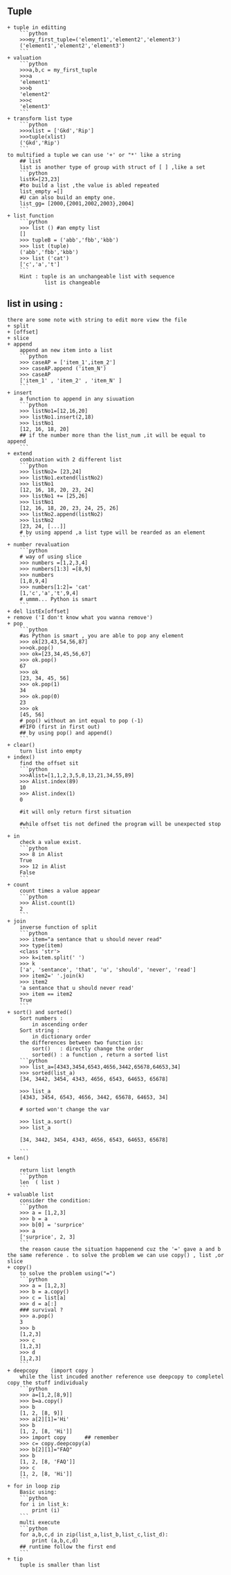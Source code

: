 ## Tuple
	+ tuple in editting
		```python
		>>>my_first_tuple=('element1','element2','element3')
		('element1','element2','element3')
		```
	+ valuation
		```python
		>>>a,b,c = my_first_tuple
		>>>a
		'element1'
		>>>b
		'element2'
		>>>c
		'element3'
		```
	+ transform list type
		```python
		>>>xlist = ['Gkd','Rip']
		>>>tuple(xlist)
		('Gkd','Rip')
		```
	to multified a tuple we can use '+' or "*' like a string
		## list 
		list is another type of group with struct of [ ] ,like a set
		```python
		listK=[23,23]
		#to build a list ,the value is abled repeated 
		list_empty =[]
		#U can also build an empty one.
		list_gg= [2000,{2001,2002,2003},2004]
		```
	+ list function
		```python
		>>> list () #an empty list
		[]
		>>> tupleB = ('abb','fbb','kbb')
		>>> list (tuple)
		('abb','fbb','kbb')
		>>> list ('cat')
		['c','a','t']
		```
		Hint : tuple is an unchangeable list with sequence
				list is changeable
## list in using : 
	there are some note with string to edit more view the file
	+ split 
	+ [offset]
	+ slice
	+ append
		append an new item into a list
		```python
		>>> caseAP = ['item_1',item_2']
		>>> caseAP.append ('item_N')
		>>> caseAP
		['item_1' , 'item_2' , 'item_N' ]
		```
	+ insert
		a function to append in any siuuation
		```python
		>>> listNo1=[12,16,20]
		>>> listNo1.insert(2,18)
		>>> listNo1
		[12, 16, 18, 20]
		## if the number more than the list_num ,it will be equal to append
		```
	+ extend
		combination with 2 different list
		```python
		>>> listNo2= [23,24]
		>>> listNo1.extend(listNo2)
		>>> listNo1
		[12, 16, 18, 20, 23, 24]
		>>> listNo1 += [25,26]
		>>> listNo1
		[12, 16, 18, 20, 23, 24, 25, 26]
		>>> listNo2.append(listNo2)
		>>> listNo2
		[23, 24, [...]]
		# by using append ,a list type will be rearded as an element
		```
	+ number revaluation
		```python
		# way of using slice
		>>> numbers =[1,2,3,4]
		>>> numbers[1:3] =[8,9]
		>>> numbers
		[1,8,9,4]
		>>> numbers[1:2]= 'cat'
		[1,'c','a','t',9,4]
		# ummm... Python is smart
		```
	+ del listEx[offset]
	+ remove ('I don't know what you wanna remove')
	+ pop
		```python 
		#as Python is smart , you are able to pop any element
		>>> ok[23,43,54,56,87]
		>>>ok.pop()
		>>> ok=[23,34,45,56,67]
		>>> ok.pop()
		67
		>>> ok
		[23, 34, 45, 56]
		>>> ok.pop(1)
		34
		>>> ok.pop(0)
		23
		>>> ok
		[45, 56]
		# pop() without an int equal to pop (-1)
		#FIFO (first in first out)
		## by using pop() and append()
		```
	+ clear()
		turn list into empty
	+ index()
		find the offset sit
		```python
		>>>Alist=[1,1,2,3,5,8,13,21,34,55,89]
		>>> Alist.index(89)
		10
		>>> Alist.index(1)
		0

		#it will only return first situation

		#while offset tis not defined the program will be unexpected stop
		```
	+ in
		check a value exist.
		```python
		>>> 8 in Alist
		True
		>>> 12 in Alist
		False
		```
	+ count
		count times a value appear
		```python
		>>> Alist.count(1)
		2
		```
	+ join 
		inverse function of split
		```python 
		>>> item="a sentance that u should never read"
		>>> type(item)
		<class 'str'>
		>>> k=item.split(' ')
		>>> k
		['a', 'sentance', 'that', 'u', 'should', 'never', 'read']
		>>> item2=' '.join(k)
		>>> item2
		'a sentance that u should never read'
		>>> item == item2
		True
		```
	+ sort() and sorted()
		Sort numbers :
			in ascending order
		Sort string :
			in dictionary order
		the differences between two function is:
			sort()   : directly change the order
			sorted() : a function , return a sorted list
		```python
		>>> list_a=[4343,3454,6543,4656,3442,65678,64653,34]
		>>> sorted(list_a)
		[34, 3442, 3454, 4343, 4656, 6543, 64653, 65678]
		
		>>> list_a
		[4343, 3454, 6543, 4656, 3442, 65678, 64653, 34]
		
		# sorted won't change the var
		
		>>> list_a.sort()
		>>> list_a
		
		[34, 3442, 3454, 4343, 4656, 6543, 64653, 65678]
		
		```
	+ len() 
		
		return list length
		```python
		len  ( list )
		```
	+ valuable list
		consider the condition:
		```python
		>>> a = [1,2,3]
		>>> b = a
		>>> b[0] = 'surprice'
		>>> a
		['surprice', 2, 3]
		```
		the reason cause the situation happenend cuz the '=' gave a and b the same reference . to solve the problem we can use copy() , list ,or slice
	+ copy()
		to solve the problem using("=")
		```python
		>>> a = [1,2,3]
		>>> b = a.copy()
		>>> c = list[a]
		>>> d = a[:]
		### survival ?
		>>> a.pop()
		3
		>>> b
		[1,2,3]
		>>> c
		[1,2,3]
		>>> d
		[1,2,3]
		```
	+ deepcopy    (import copy )
		while the list incuded another reference use deepcopy to completel copy the stuff individualy
		```python
		>>> a=[1,2,[8,9]]
		>>> b=a.copy()
		>>> b
		[1, 2, [8, 9]]
		>>> a[2][1]='Hi'
		>>> b
		[1, 2, [8, 'Hi']]
		>>> import copy      ## remember
		>>> c= copy.deepcopy(a)
		>>> b[2][1]="FAQ"
		>>> b
		[1, 2, [8, 'FAQ']]
		>>> c
		[1, 2, [8, 'Hi']]
		```
	+ for in loop zip
		Basic using:
		```python
		for i in list_k:
			print (i)
		```
		multi execute
		```python
		for a,b,c,d in zip(list_a,list_b,list_c,list_d):
			print (a,b,c,d)
		## runtime follow the first end
		```
	+ tip
		tuple is smaller than list
